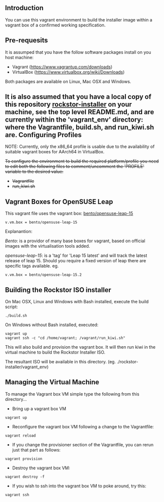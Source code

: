 Introduction
------------
You can use this vagrant environment to build the installer image within a vagrant box of a confirmed working 
specification.

Pre-requesits
-------------
It is assumped that you have the follow software packages install on you host machine:
- Vagrant (https://www.vagrantup.com/downloads)
- VirtualBox (https://www.virtualbox.org/wiki/Downloads)

Both packages are available on Linux, Mac OSX and Windows.

It is also assumed that you have a local copy of this repository [rockstor-installer](https://github.com/rockstor/rockstor-installer) on your machine, see the top level README.md, and are currently within the 'vagrant_env' directory: where the Vagrantfile, build.sh, and run_kiwi.sh are.
Configuring Profiles
--------------------
NOTE: Currently, only the x86_64 profile is usable due to the availability of suitable vagrant boxes for 
AArch64 in VirtualBox. 

<s>
To configure the environment to build the required platform/profile you need to edit both the following files to 
comment/uncomment the 'PROFILE' variable to the desired value:

- Vagrantfile
- run_kiwi.sh
</s>

Vagrant Boxes for OpenSUSE Leap
-------------------------------

This vagrant file uses the vagrant box: [bento/opensuse-leap-15](https://app.vagrantup.com/bento/boxes/opensuse-leap-15) 

```
v.vm.box = bento/opensuse-leap-15 
```

Explanantion:

*Bento*: is a providor of many base boxes for vagrant, based on official images with the virtualisation tools added.  

*opensuse-leap-15*: is a 'tag' for 'Leap 15 latest' and will track the latest release of leap 15. Should you require 
a fixed version of leap there are specific tags available. eg. 

```
v.vm.box = bento/opensuse-leap-15.2 
```

Building the Rockstor ISO installer
-----------------------------------
On Mac OSX, Linux and Windows with Bash installed, execute the build script:

```shell script
./build.sh
```

On Windows without Bash installed, executed:

```
vagrant up
vagrant ssh -c "cd /home/vagrant; /vagrant/run_kiwi.sh"
```

This will also build and provision the vagrant box. It will then run kiwi in the virtual machine to build the Rockstor 
Installer ISO. 

The resultant ISO will be available in this directory. (eg. ./rockstor-installer/vagrant_env)

Managing the Virtual Machine
----------------------------
To manage the Vagrant box VM simple type the following from this directory...

- Bring up a vagrant box VM
```shell script
vagrant up
```

- Reconfigure the vagrant box VM following a change to the Vagrantfile:

```shell script
vagrant reload
```

- If you change the provisioner section of the Vagrantfile, you can rerun just that part as follows:

```shell script
vagrant provision
```

- Destroy the vagrant box VM:

```shell script
vagrant destroy -f
```

- If you wish to ssh into the vagrant box VM to poke around, try this:

```shell script
vagrant ssh
```
